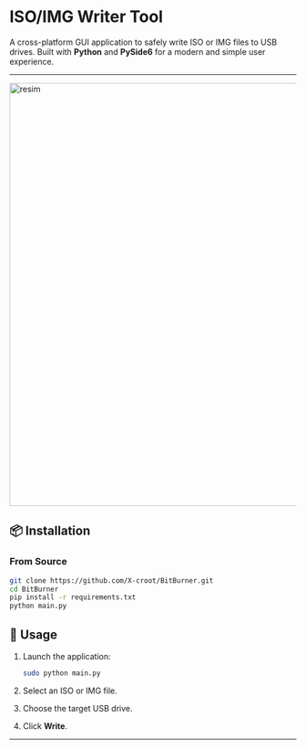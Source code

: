 # ISO/IMG Writer Tool

A cross-platform GUI application to safely write ISO or IMG files to USB drives.
Built with **Python** and **PySide6** for a modern and simple user experience.

---

<img width="1092" height="741" alt="resim" src="https://github.com/user-attachments/assets/56149fb3-85f7-4df8-9c9e-a0e20ce9402f" />

## 📦 Installation

### From Source

```bash
git clone https://github.com/X-croot/BitBurner.git
cd BitBurner
pip install -r requirements.txt
python main.py
```


## 🚀 Usage

1. Launch the application:

   ```bash
   sudo python main.py 
   ```
2. Select an ISO or IMG file.
3. Choose the target USB drive.
4. Click **Write**.

---

